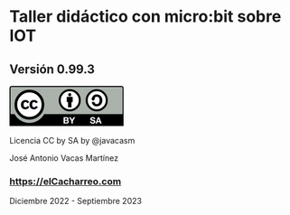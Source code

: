 # Taller didáctico con micro:bit sobre IOT

## Versión 0.99.3

![](./images/Licencia_CC_peque.png)

Licencia CC by SA  by @javacasm

José Antonio Vacas Martínez

### https://elCacharreo.com

Diciembre 2022 - Septiembre 2023
